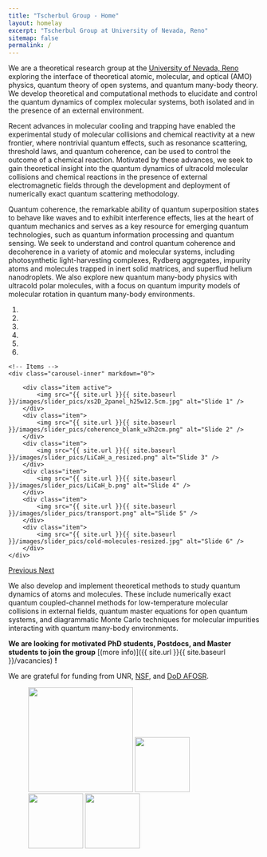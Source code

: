 ```yaml
---
title: "Tscherbul Group - Home"
layout: homelay
excerpt: "Tscherbul Group at University of Nevada, Reno"
sitemap: false
permalink: /
---
```


We are a theoretical research group at the [University of Nevada, Reno](https://www.unr.edu/physics) exploring the interface of  theoretical atomic, molecular, and optical (AMO) physics, quantum theory of open systems, and quantum many-body theory. We develop  theoretical and computational methods to elucidate and control the quantum dynamics of complex molecular systems, both isolated and in the presence of an external environment. 

Recent advances in molecular cooling and trapping have enabled the experimental study of molecular collisions and chemical reactivity at a new frontier, where nontrivial quantum effects, such as resonance scattering, threshold laws, and quantum coherence, can be used to control the outcome of a chemical reaction. Motivated by these advances, we seek to gain theoretical insight into the quantum dynamics of ultracold molecular collisions and chemical reactions in the presence of external electromagnetic fields through the development and deployment of numerically exact quantum scattering methodology.

Quantum coherence, the remarkable ability of quantum superposition states to behave like waves and to
exhibit interference effects, lies at the heart of quantum mechanics and serves as a key resource for
emerging quantum technologies, such as quantum information processing and quantum sensing. We seek to understand and control quantum coherence and decoherence in a variety of atomic and molecular systems, including photosynthetic light-harvesting complexes, Rydberg aggregates, impurity atoms and molecules trapped in inert solid matrices, and superflud helium nanodroplets. We also explore new quantum many-body physics with ultracold polar molecules, with a focus on quantum impurity models of molecular rotation in quantum many-body environments.


<div markdown="0" id="carousel" class="carousel slide" data-ride="carousel" data-interval="5000" data-pause="hover" >
    <!-- Menu -->
    <ol class="carousel-indicators">
        <li data-target="#carousel" data-slide-to="0" class="active"></li>
        <li data-target="#carousel" data-slide-to="1"></li>
        <li data-target="#carousel" data-slide-to="2"></li>
        <li data-target="#carousel" data-slide-to="3"></li>
        <li data-target="#carousel" data-slide-to="4"></li>
        <li data-target="#carousel" data-slide-to="5"></li>
    </ol>

    <!-- Items -->
    <div class="carousel-inner" markdown="0">

        <div class="item active">
            <img src="{{ site.url }}{{ site.baseurl }}/images/slider_pics/xs2D_2panel_h25w12.5cm.jpg" alt="Slide 1" />
        </div>
        <div class="item">
            <img src="{{ site.url }}{{ site.baseurl }}/images/slider_pics/coherence_blank_w3h2cm.png" alt="Slide 2" />
        </div>
        <div class="item">
            <img src="{{ site.url }}{{ site.baseurl }}/images/slider_pics/LiCaH_a_resized.png" alt="Slide 3" />
        </div>
        <div class="item">
            <img src="{{ site.url }}{{ site.baseurl }}/images/slider_pics/LiCaH_b.png" alt="Slide 4" />
        </div>
        <div class="item">
            <img src="{{ site.url }}{{ site.baseurl }}/images/slider_pics/transport.png" alt="Slide 5" />
        </div>
        <div class="item">
            <img src="{{ site.url }}{{ site.baseurl }}/images/slider_pics/cold-molecules-resized.jpg" alt="Slide 6" />
        </div>
    </div>
  <a class="left carousel-control" href="#carousel" role="button" data-slide="prev">
    <span class="glyphicon glyphicon-chevron-left" aria-hidden="true"></span>
    <span class="sr-only">Previous</span>
  </a>
  <a class="right carousel-control" href="#carousel" role="button" data-slide="next">
    <span class="glyphicon glyphicon-chevron-right" aria-hidden="true"></span>
    <span class="sr-only">Next</span>
  </a>
</div>

We also develop and implement theoretical methods to study quantum dynamics of atoms and molecules. These include numerically exact quantum coupled-channel methods for low-temperature molecular collisions in external fields, quantum master equations for open quantum systems, and diagrammatic Monte Carlo techniques for molecular impurities interacting with quantum many-body environments.  


 **We are looking for motivated PhD students, Postdocs, and Master students to join the group** [(more info)]({{ site.url }}{{ site.baseurl }}/vacancies) **!**


We are grateful for funding from UNR, [NSF](https://www.nsf.gov/), and [DoD AFOSR](https://www.afrl.af.mil/AFOSR/).

<figure class="fourth">
  <img src="{{ site.url }}{{ site.baseurl }}/images/logopic/Logo_UNR.png" style="width: 210px">
  <img src="{{ site.url }}{{ site.baseurl }}/images/logopic/Logo_NSF.png" style="width: 110px">
  <img src="{{ site.url }}{{ site.baseurl }}/images/logopic/Logo_AFOSR.jpg" style="width: 110px">
  <img src="{{ site.url }}{{ site.baseurl }}/images/logopic/Logo_EPSCoR_NV.png" style="width: 110px">
</figure>
